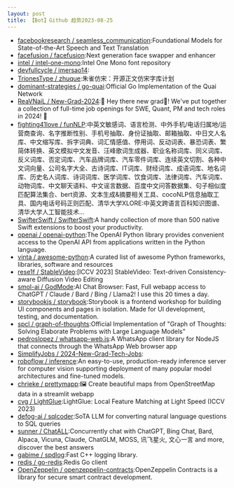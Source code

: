 ```yaml
---
layout: post
title: 【Bot】Github 趋势2023-08-25
---
```


* [facebookresearch / seamless_communication](https://github.com/facebookresearch/seamless_communication):Foundational Models for State-of-the-Art Speech and Text Translation
* [facefusion / facefusion](https://github.com/facefusion/facefusion):Next generation face swapper and enhancer
* [intel / intel-one-mono](https://github.com/intel/intel-one-mono):Intel One Mono font repository
* [devfullcycle / imersao14](https://github.com/devfullcycle/imersao14):
* [TrionesType / zhuque](https://github.com/TrionesType/zhuque):朱雀仿宋：开源正文仿宋字库计划
* [dominant-strategies / go-quai](https://github.com/dominant-strategies/go-quai):Official Go Implementation of the Quai Network
* [ReaVNaiL / New-Grad-2024](https://github.com/ReaVNaiL/New-Grad-2024):👋 Hey there new grad🎉! We've put together a collection of full-time job openings for SWE, Quant, PM and tech roles in 2024! 🚀
* [fighting41love / funNLP](https://github.com/fighting41love/funNLP):中英文敏感词、语言检测、中外手机/电话归属地/运营商查询、名字推断性别、手机号抽取、身份证抽取、邮箱抽取、中日文人名库、中文缩写库、拆字词典、词汇情感值、停用词、反动词表、暴恐词表、繁简体转换、英文模拟中文发音、汪峰歌词生成器、职业名称词库、同义词库、反义词库、否定词库、汽车品牌词库、汽车零件词库、连续英文切割、各种中文词向量、公司名字大全、古诗词库、IT词库、财经词库、成语词库、地名词库、历史名人词库、诗词词库、医学词库、饮食词库、法律词库、汽车词库、动物词库、中文聊天语料、中文谣言数据、百度中文问答数据集、句子相似度匹配算法集合、bert资源、文本生成&摘要相关工具、cocoNLP信息抽取工具、国内电话号码正则匹配、清华大学XLORE:中英文跨语言百科知识图谱、清华大学人工智能技术…
* [SwifterSwift / SwifterSwift](https://github.com/SwifterSwift/SwifterSwift):A handy collection of more than 500 native Swift extensions to boost your productivity.
* [openai / openai-python](https://github.com/openai/openai-python):The OpenAI Python library provides convenient access to the OpenAI API from applications written in the Python language.
* [vinta / awesome-python](https://github.com/vinta/awesome-python):A curated list of awesome Python frameworks, libraries, software and resources
* [rese1f / StableVideo](https://github.com/rese1f/StableVideo):[ICCV 2023] StableVideo: Text-driven Consistency-aware Diffusion Video Editing
* [smol-ai / GodMode](https://github.com/smol-ai/GodMode):AI Chat Browser: Fast, Full webapp access to ChatGPT / Claude / Bard / Bing / Llama2! I use this 20 times a day.
* [storybookjs / storybook](https://github.com/storybookjs/storybook):Storybook is a frontend workshop for building UI components and pages in isolation. Made for UI development, testing, and documentation.
* [spcl / graph-of-thoughts](https://github.com/spcl/graph-of-thoughts):Official Implementation of "Graph of Thoughts: Solving Elaborate Problems with Large Language Models"
* [pedroslopez / whatsapp-web.js](https://github.com/pedroslopez/whatsapp-web.js):A WhatsApp client library for NodeJS that connects through the WhatsApp Web browser app
* [SimplifyJobs / 2024-New-Grad-Tech-Jobs](https://github.com/SimplifyJobs/2024-New-Grad-Tech-Jobs):
* [roboflow / inference](https://github.com/roboflow/inference):An easy-to-use, production-ready inference server for computer vision supporting deployment of many popular model architectures and fine-tuned models.
* [chrieke / prettymapp](https://github.com/chrieke/prettymapp):🖼️ Create beautiful maps from OpenStreetMap data in a streamlit webapp
* [cvg / LightGlue](https://github.com/cvg/LightGlue):LightGlue: Local Feature Matching at Light Speed (ICCV 2023)
* [defog-ai / sqlcoder](https://github.com/defog-ai/sqlcoder):SoTA LLM for converting natural language questions to SQL queries
* [sunner / ChatALL](https://github.com/sunner/ChatALL):Concurrently chat with ChatGPT, Bing Chat, Bard, Alpaca, Vicuna, Claude, ChatGLM, MOSS, 讯飞星火, 文心一言 and more, discover the best answers
* [gabime / spdlog](https://github.com/gabime/spdlog):Fast C++ logging library.
* [redis / go-redis](https://github.com/redis/go-redis):Redis Go client
* [OpenZeppelin / openzeppelin-contracts](https://github.com/OpenZeppelin/openzeppelin-contracts):OpenZeppelin Contracts is a library for secure smart contract development.
